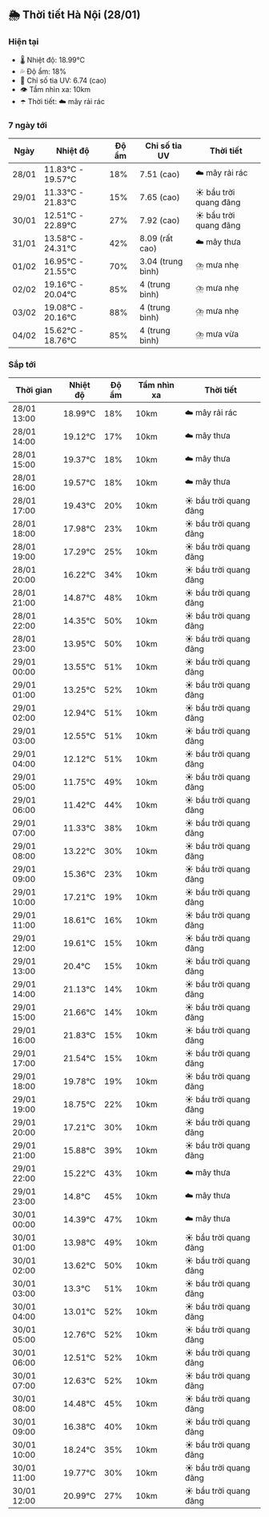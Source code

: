 ## 🌦️ Thời tiết Hà Nội (28/01)

### Hiện tại

- 🌡️ Nhiệt độ: 18.99℃
- 💦 Độ ẩm: 18%
- 🌟 Chỉ số tia UV: 6.74 (cao)
- 👁️ Tầm nhìn xa: 10km
- ☂️ Thời tiết: ☁️ mây rải rác

### 7 ngày tới

| Ngày | Nhiệt độ | Độ ẩm | Chỉ số tia UV | Thời tiết |
| --- | --- | --- | --- | --- |
| 28/01 | 11.83℃ - 19.57℃ | 18% | 7.51 (cao) | ☁️ mây rải rác |
| 29/01 | 11.33℃ - 21.83℃ | 15% | 7.65 (cao) | ☀️ bầu trời quang đãng |
| 30/01 | 12.51℃ - 22.89℃ | 27% | 7.92 (cao) | ☀️ bầu trời quang đãng |
| 31/01 | 13.58℃ - 24.31℃ | 42% | 8.09 (rất cao) | ☁️ mây thưa |
| 01/02 | 16.95℃ - 21.55℃ | 70% | 3.04 (trung bình) | ⛈️ mưa nhẹ |
| 02/02 | 19.16℃ - 20.04℃ | 85% | 4 (trung bình) | ⛈️ mưa nhẹ |
| 03/02 | 19.08℃ - 20.16℃ | 88% | 4 (trung bình) | ⛈️ mưa nhẹ |
| 04/02 | 15.62℃ - 18.76℃ | 85% | 4 (trung bình) | ⛈️ mưa vừa |

### Sắp tới

| Thời gian | Nhiệt độ | Độ ẩm | Tầm nhìn xa | Thời tiết |
| --- | --- | --- | --- | --- |
| 28/01 13:00 | 18.99℃ | 18% | 10km | ☁️ mây rải rác |
| 28/01 14:00 | 19.12℃ | 17% | 10km | ☁️ mây thưa |
| 28/01 15:00 | 19.37℃ | 18% | 10km | ☁️ mây thưa |
| 28/01 16:00 | 19.57℃ | 18% | 10km | ☁️ mây thưa |
| 28/01 17:00 | 19.43℃ | 20% | 10km | ☀️ bầu trời quang đãng |
| 28/01 18:00 | 17.98℃ | 23% | 10km | ☀️ bầu trời quang đãng |
| 28/01 19:00 | 17.29℃ | 25% | 10km | ☀️ bầu trời quang đãng |
| 28/01 20:00 | 16.22℃ | 34% | 10km | ☀️ bầu trời quang đãng |
| 28/01 21:00 | 14.87℃ | 48% | 10km | ☀️ bầu trời quang đãng |
| 28/01 22:00 | 14.35℃ | 50% | 10km | ☀️ bầu trời quang đãng |
| 28/01 23:00 | 13.95℃ | 50% | 10km | ☀️ bầu trời quang đãng |
| 29/01 00:00 | 13.55℃ | 51% | 10km | ☀️ bầu trời quang đãng |
| 29/01 01:00 | 13.25℃ | 52% | 10km | ☀️ bầu trời quang đãng |
| 29/01 02:00 | 12.94℃ | 51% | 10km | ☀️ bầu trời quang đãng |
| 29/01 03:00 | 12.55℃ | 51% | 10km | ☀️ bầu trời quang đãng |
| 29/01 04:00 | 12.12℃ | 51% | 10km | ☀️ bầu trời quang đãng |
| 29/01 05:00 | 11.75℃ | 49% | 10km | ☀️ bầu trời quang đãng |
| 29/01 06:00 | 11.42℃ | 44% | 10km | ☀️ bầu trời quang đãng |
| 29/01 07:00 | 11.33℃ | 38% | 10km | ☀️ bầu trời quang đãng |
| 29/01 08:00 | 13.22℃ | 30% | 10km | ☀️ bầu trời quang đãng |
| 29/01 09:00 | 15.36℃ | 23% | 10km | ☀️ bầu trời quang đãng |
| 29/01 10:00 | 17.21℃ | 19% | 10km | ☀️ bầu trời quang đãng |
| 29/01 11:00 | 18.61℃ | 16% | 10km | ☀️ bầu trời quang đãng |
| 29/01 12:00 | 19.61℃ | 15% | 10km | ☀️ bầu trời quang đãng |
| 29/01 13:00 | 20.4℃ | 15% | 10km | ☀️ bầu trời quang đãng |
| 29/01 14:00 | 21.13℃ | 14% | 10km | ☀️ bầu trời quang đãng |
| 29/01 15:00 | 21.66℃ | 14% | 10km | ☀️ bầu trời quang đãng |
| 29/01 16:00 | 21.83℃ | 15% | 10km | ☀️ bầu trời quang đãng |
| 29/01 17:00 | 21.54℃ | 15% | 10km | ☀️ bầu trời quang đãng |
| 29/01 18:00 | 19.78℃ | 19% | 10km | ☀️ bầu trời quang đãng |
| 29/01 19:00 | 18.75℃ | 22% | 10km | ☀️ bầu trời quang đãng |
| 29/01 20:00 | 17.21℃ | 30% | 10km | ☀️ bầu trời quang đãng |
| 29/01 21:00 | 15.88℃ | 39% | 10km | ☀️ bầu trời quang đãng |
| 29/01 22:00 | 15.22℃ | 43% | 10km | ☁️ mây thưa |
| 29/01 23:00 | 14.8℃ | 45% | 10km | ☁️ mây thưa |
| 30/01 00:00 | 14.39℃ | 47% | 10km | ☁️ mây thưa |
| 30/01 01:00 | 13.98℃ | 49% | 10km | ☀️ bầu trời quang đãng |
| 30/01 02:00 | 13.62℃ | 50% | 10km | ☀️ bầu trời quang đãng |
| 30/01 03:00 | 13.3℃ | 51% | 10km | ☀️ bầu trời quang đãng |
| 30/01 04:00 | 13.01℃ | 52% | 10km | ☀️ bầu trời quang đãng |
| 30/01 05:00 | 12.76℃ | 52% | 10km | ☀️ bầu trời quang đãng |
| 30/01 06:00 | 12.51℃ | 52% | 10km | ☀️ bầu trời quang đãng |
| 30/01 07:00 | 12.63℃ | 52% | 10km | ☀️ bầu trời quang đãng |
| 30/01 08:00 | 14.48℃ | 45% | 10km | ☀️ bầu trời quang đãng |
| 30/01 09:00 | 16.38℃ | 40% | 10km | ☀️ bầu trời quang đãng |
| 30/01 10:00 | 18.24℃ | 35% | 10km | ☀️ bầu trời quang đãng |
| 30/01 11:00 | 19.77℃ | 30% | 10km | ☀️ bầu trời quang đãng |
| 30/01 12:00 | 20.99℃ | 27% | 10km | ☀️ bầu trời quang đãng |
